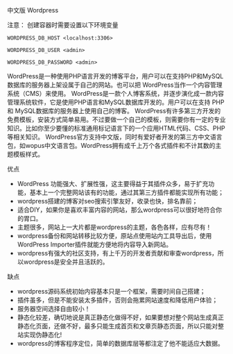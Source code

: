 中文版 Wordpress

注意：
创建容器时需要设置以下环境变量

`WORDPRESS_DB_HOST <localhost:3306>`

`WORDPRESS_DB_USER <admin>`

`WORDPRESS_DB_PASSWORD <admin>`

WordPress是一种使用PHP语言开发的博客平台，用户可以在支持PHP和MySQL数据库的服务器上架设属于自己的网站。也可以把 WordPress当作一个内容管理系统（CMS）来使用。
WordPress是一款个人博客系统，并逐步演化成一款内容管理系统软件，它是使用PHP语言和MySQL数据库开发的。用户可以在支持 PHP 和 MySQL数据库的服务器上使用自己的博客。
WordPress有许多第三方开发的免费模板，安装方式简单易用。不过要做一个自己的模板，则需要你有一定的专业知识。比如你至少要懂的标准通用标记语言下的一个应用HTML代码、CSS、PHP等相关知识。
WordPress官方支持中文版，同时有爱好者开发的第三方中文语言包，如wopus中文语言包。WordPress拥有成千上万个各式插件和不计其数的主题模板样式。

优点

* WordPress 功能强大、扩展性强，这主要得益于其插件众多，易于扩充功能，基本上一个完整网站该有的功能，通过其第三方插件都能实现所有功能；
* wordpress搭建的博客对seo搜索引擎友好，收录也快，排名靠前；
* 适合DIY，如果你是喜欢丰富内容的网站，那么wordpress可以很好地符合你的胃口。
* 主题很多，网站上一大片都是wordpress的主题，各色各样，应有尽有！
* wordpress备份和网站转移比较方便，原站点使用站内工具导出后，使用WordPress Importer插件就能方便地将内容导入新网站。
* wordpress有强大的社区支持，有上千万的开发者贡献和审查wordpress，所以wordpress是安全并且活跃的。

缺点

* wordpress源码系统初始内容基本只是一个框架，需要时间自己搭建；
* 插件虽多，但是不能安装太多插件，否则会拖累网站速度和降低用户体验；
* 服务器空间选择自由较小！
* 静态化较差，确切地说是真正静态化做得不好，如果要想对整个网站生成真正静态化页面，还做不好，最多只能生成首页和文章页静态页面，所以只能对整站实现伪静态化!
* wordpress的博客程序定位，简单的数据库层等都注定了他不能适应大数据。
